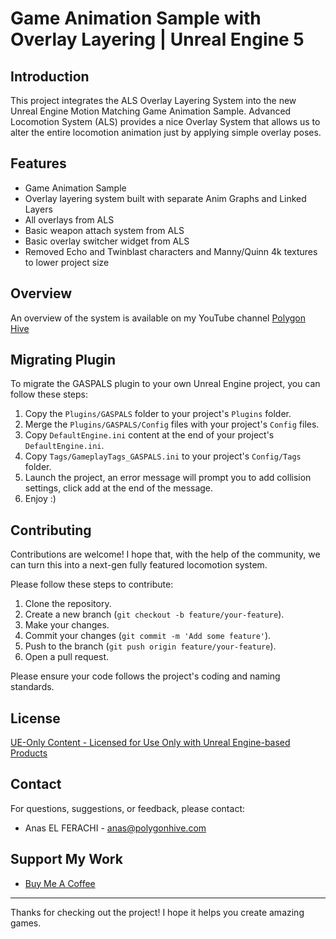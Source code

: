 # Game Animation Sample with Overlay Layering | Unreal Engine 5

## Introduction

This project integrates the ALS Overlay Layering System into the new Unreal Engine Motion Matching Game Animation Sample.
Advanced Locomotion System (ALS) provides a nice Overlay System that allows us to alter the entire locomotion animation just by applying simple overlay poses. 

## Features

- Game Animation Sample
- Overlay layering system built with separate Anim Graphs and Linked Layers
- All overlays from ALS
- Basic weapon attach system from ALS
- Basic overlay switcher widget from ALS
- Removed Echo and Twinblast characters and Manny/Quinn 4k textures to lower project size

## Overview

An overview of the system is available on my YouTube channel [Polygon Hive](https://www.youtube.com/watch?v=RDWNfIqvWBk&list=PLs9e0eJQMI2aaulgKJzC8feN1UEwDkEnq)

## Migrating Plugin

To migrate the GASPALS plugin to your own Unreal Engine project, you can follow these steps:

1. Copy the `Plugins/GASPALS` folder to your project's `Plugins` folder.
2. Merge the `Plugins/GASPALS/Config` files with your project's `Config` files.
3. Copy `DefaultEngine.ini` content at the end of your project's `DefaultEngine.ini`.
4. Copy `Tags/GameplayTags_GASPALS.ini` to your project's `Config/Tags` folder.
5. Launch the project, an error message will prompt you to add collision settings, click add at the end of the message.
6. Enjoy :) 

## Contributing

Contributions are welcome! I hope that, with the help of the community, we can turn this into a next-gen fully featured locomotion system. 

Please follow these steps to contribute:

1. Clone the repository.
2. Create a new branch (`git checkout -b feature/your-feature`).
3. Make your changes.
4. Commit your changes (`git commit -m 'Add some feature'`).
5. Push to the branch (`git push origin feature/your-feature`).
6. Open a pull request.

Please ensure your code follows the project's coding and naming standards.

## License

[UE-Only Content - Licensed for Use Only with Unreal Engine-based Products](https://www.unrealengine.com/en-US/eula/content)

## Contact

For questions, suggestions, or feedback, please contact:

- Anas EL FERACHI - [anas@polygonhive.com](mailto:anas@polygonhive.com)

## Support My Work

- [Buy Me A Coffee](https://buymeacoffee.com/PolygonHive)

---

Thanks for checking out the project! I hope it helps you create amazing games.


